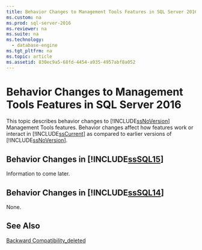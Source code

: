 ```yaml
---
title: Behavior Changes to Management Tools Features in SQL Server 2016
ms.custom: na
ms.prod: sql-server-2016
ms.reviewer: na
ms.suite: na
ms.technology: 
  - database-engine
ms.tgt_pltfrm: na
ms.topic: article
ms.assetid: 830ec9a5-68fd-4454-a935-4957abf8a052
---
```

# Behavior Changes to Management Tools Features in SQL Server 2016
  This topic describes behavior changes to [!INCLUDE[ssNoVersion](../../Token/Other/ssNoVersion_md.md)] Management Tools features. Behavior changes affect how features work or interact in [!INCLUDE[ssCurrent](../../Token/Other/ssCurrent_md.md)] as compared to earlier versions of [!INCLUDE[ssNoVersion](../../Token/Other/ssNoVersion_md.md)].  
  
## Behavior Changes in [!INCLUDE[ssSQL15](../../Token/Other/ssSQL15_md.md)]  
 Information to come later.  
  
## Behavior Changes in [!INCLUDE[ssSQL14](../../Token/Other/ssSQL14_md.md)]  
 None.  
  
## See Also  
 [Backward Compatibility_deleted](../Topic/Backward%20Compatibility_deleted.md)  
  
  